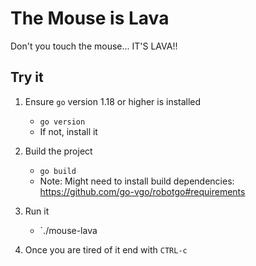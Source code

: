 # The Mouse is Lava

Don't you touch the mouse... IT'S LAVA!!

## Try it

1. Ensure `go` version 1.18 or higher is installed
    - `go version`
    - If not, install it

2. Build the project
    - `go build`
    - Note: Might need to install build dependencies: https://github.com/go-vgo/robotgo#requirements

3. Run it
    - `./mouse-lava

4. Once you are tired of it end with `CTRL-c`

